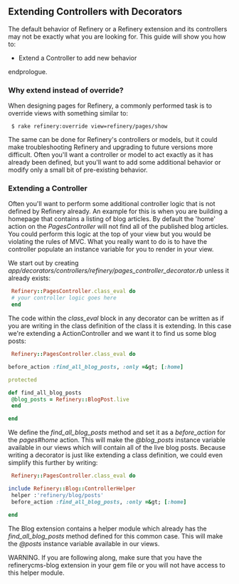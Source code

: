 Extending Controllers with Decorators
-------------------------------------

The default behavior of Refinery or a Refinery extension and its
controllers may not be exactly what you are looking for. This guide will
show you how to:

-   Extend a Controller to add new behavior

endprologue.

### Why extend instead of override?

When designing pages for Refinery, a commonly performed task is to
override views with something similar to:

```shell
 $ rake refinery:override view=refinery/pages/show
```

The same can be done for Refinery's controllers or models, but it could
make troubleshooting Refinery and upgrading to future versions more
difficult. Often you'll want a controller or model to act exactly as it
has already been defined, but you'll want to add some additional
behavior or modify only a small bit of pre-existing behavior.

### Extending a Controller

Often you'll want to perform some additional controller logic that is
not defined by Refinery already. An example for this is when you are
building a homepage that contains a listing of blog articles. By default
the 'home' action on the *PagesController* will not find all of the
published blog articles. You could perform this logic at the top of your
view but you would be violating the rules of MVC. What you really want
to do is to have the controller populate an instance variable for you to
render in your view.

We start out by creating
*app/decorators/controllers/refinery/pages_controller_decorator.rb*
unless it already exists:

```ruby
 Refinery::PagesController.class_eval do
 # your controller logic goes here
 end
```

The code within the *class_eval* block in any decorator can be written
as if you are writing in the class definition of the class it is
extending. In this case we're extending a ActionController and we want
it to find us some blog posts:

```ruby
 Refinery::PagesController.class_eval do

before_action :find_all_blog_posts, :only =&gt; [:home]

protected

def find_all_blog_posts
 @blog_posts = Refinery::BlogPost.live
 end

end
```

We define the *find_all_blog_posts* method and set it as a
*before_action* for the *pages#home* action. This will make the
*@blog_posts* instance variable available in our views which will
contain all of the live blog posts. Because writing a decorator is just
like extending a class definition, we could even simplify this further
by writing:

```ruby
 Refinery::PagesController.class_eval do

include Refinery::Blog::ControllerHelper
 helper :'refinery/blog/posts'
 before_action :find_all_blog_posts, :only =&gt; [:home]

end
```

The Blog extension contains a helper module which already has the
*find_all_blog_posts* method defined for this common case. This will
make the *@posts* instance variable available in our views.

WARNING. If you are following along, make sure that you have the
refinerycms-blog extension in your gem file or you will not have access
to this helper module.
